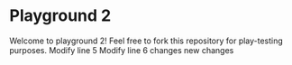 # Playground 2


Welcome to playground 2! Feel free to fork this repository for play-testing purposes.
Modify line 5
Modify line 6
changes
new changes
